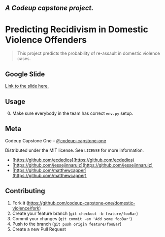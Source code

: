 _A Codeup capstone project._
--

# Predicting Recidivism in Domestic Violence Offenders
> This project predicts the probability of re-assault in domestic violence cases.

## Google Slide

[Link to the slide here.](https://docs.google.com/presentation/d/1WsepGpuyFEf0gsIAnuc5NLEY9CANojC4QvvjHj7ZUhg/edit?usp=sharing)

## Usage

0. Make sure everybody in the team has correct ``env.py`` setup.

## Meta

Codeup Capstone One – [@codeup-capstone-one](https://github.com/codeup-capstone-one)

Distributed under the MIT license. See ``LICENSE`` for more information.

- [https://github.com/ecdedios](https://github.com/ecdedios)
- [https://github.com/jessejinnaruiz](https://github.com/jessejinnaruiz)
- [https://github.com/matthewcapper](https://github.com/matthewcapper)

## Contributing

1. Fork it (<https://github.com/codeup-capstone-one/domestic-violence/fork>)
2. Create your feature branch (`git checkout -b feature/fooBar`)
3. Commit your changes (`git commit -am 'Add some fooBar'`)
4. Push to the branch (`git push origin feature/fooBar`)
5. Create a new Pull Request